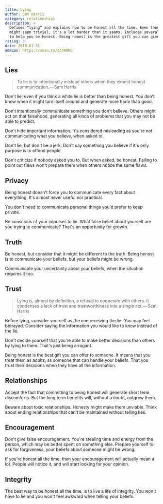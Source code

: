 ```yaml
---
title: Lying
author: Sam Harris
category: relationships
description: >
  Defines “lying” and explains how to be honest all the time. Even though it
  might seem trivial, it's a lot harder than it seems. Includes several examples
  to help you be honest. Being honest is the greatest gift you can give.
rating: 3
date: 2016-01-31
amazon: https://amzn.to/334N8hC
---
```


## Lies

> To lie is to intentionally mislead others when they expect honest
> communication. — Sam Harris

Don't lie, even if you think a white lie is better than being honest. You don't
know when it might turn itself around and generate more harm than good.

Don't intentionally communicate something you don't believe. Others might act on
that falsehood, generating all kinds of problems that you may not be able to
predict.

Don't hide important information. It's considered misleading as you're not
communicating what you believe, when asked to.

Don't lie, but don't be a jerk. Don't say something you believe if it's only
purpose is to offend people.

Don't criticize if nobody asked you to. But when asked, be honest. Failing to
point out flaws won't prepare them when others notice the same flaws.

## Privacy

Being honest doesn't force you to communicate every fact about everything. It's
almost never useful nor practical.

You don't need to communicate personal things you'd prefer to keep private.

Be conscious of your impulses to lie. What false belief about yourself are you
trying to communicate? That's an opportunity for growth.

## Truth

Be honest, but consider that it might be different to the truth. Being honest is
to communicate your beliefs, but your beliefs might be wrong.

Communicate your uncertainty about your beliefs, when the situation requires it
too.

## Trust

> Lying is, almost by definition, a refusal to cooperate with others. It
> condenses a lack of trust and trustworthiness into a single act. — Sam Harris

Before lying, consider yourself as the one receiving the lie. You may feel
betrayed. Consider saying the information you would like to know instead of the
lie.

Don't decide yourself that you're able to make better decisions than others by
lying to them. That's just being arrogant.

Being honest is the best gift you can offer to someone. It means that you treat
them as adults, as someone that can handle your beliefs. That you trust their
decisions when they have all the information.

## Relationships

Accept the fact that committing to being honest will generate short term
discomforts. But the long term benefits will, without a doubt, outgrow them.

Beware about toxic relationships. Honesty might make them unviable. Think about
ending relationships that can't be maintained without telling lies.

## Encouragement

Don't give false encouragement. You're stealing time and energy from the person,
which may be better spent on something else. Prepare yourself to ask for
forgiveness, your beliefs about someone might be wrong.

If you're honest all the time, then your encouragement will actually mean a lot.
People will notice it, and will start looking for your opinion.

## Integrity

The best way to be honest all the time, is to live a life of integrity. You
won't have to lie and you won't feel awkward when telling your beliefs.
